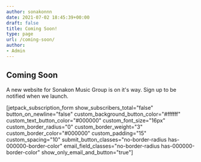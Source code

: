 ```yaml
---
author: sonakonnn
date: 2021-07-02 18:45:39+00:00
draft: false
title: Coming Soon!
type: page
url: /coming-soon/
author:
- Admin
---
```














## **Coming Soon**







A new website for Sonakon Music Group is on it's way. Sign up to be notified when we launch.







[jetpack_subscription_form show_subscribers_total="false" button_on_newline="false" custom_background_button_color="#ffffff" custom_text_button_color="#000000" custom_font_size="16px" custom_border_radius="0" custom_border_weight="3" custom_border_color="#000000" custom_padding="15" custom_spacing="10" submit_button_classes="no-border-radius has-000000-border-color" email_field_classes="no-border-radius has-000000-border-color" show_only_email_and_button="true"]












